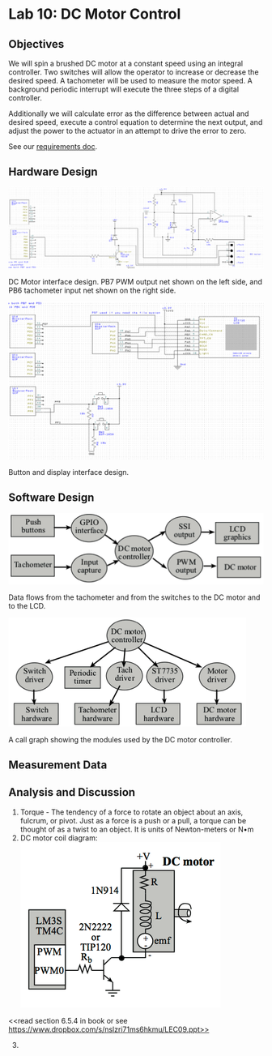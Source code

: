 # Lab 10: DC Motor Control

## Objectives

We will spin a brushed DC motor at a constant speed using an integral controller. Two switches will allow the operator to increase or decrease the desired speed. A tachometer will be used to measure the motor speed. A background periodic interrupt will execute the three steps of a digital controller.

Additionally we will calculate error as the difference between actual and desired speed, execute a control equation to determine the next output, and adjust the power to the actuator in an attempt to drive the error to zero.

See our [requirements doc](Requirements.md).

## Hardware Design

![Motor interface schematic design](motor-interface.png)

DC Motor interface design. PB7 PWM output net shown on the left side, and PB6 tachometer input net shown on the right side.

![Display and button interface schematic design](display-and-button-interface.png)

Button and display interface design.

## Software Design

![Data flow graph](data-flow.png)

Data flows from the tachometer and from the switches to the DC motor and to the LCD.

![Data call graph](call-graph.png)

A call graph showing the modules used by the DC motor controller.

## Measurement Data



## Analysis and Discussion

1. Torque - The tendency of a force to rotate an object about an axis, fulcrum, or pivot. Just as a force is a push or a pull, a torque can be thought of as a twist to an object. It is units of Newton-meters or N•m
2. DC motor coil diagram:
![DC motor coil electrical diagram](dc-motor-circuit.png)

<<read section 6.5.4 in book or see https://www.dropbox.com/s/nslzri71ms6hkmu/LEC09.ppt>>

3. 

